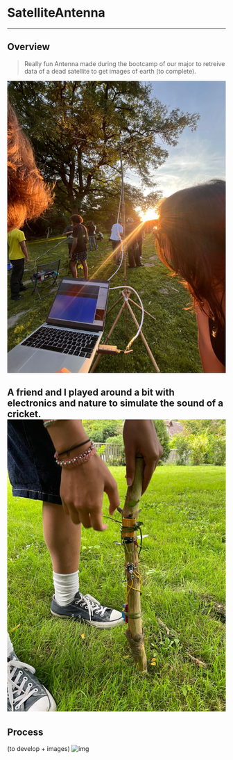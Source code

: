 # SatelliteAntenna
---

## Overview
> Really fun Antenna made during the bootcamp of our major to retreive data of a dead satellite to get images of earth (to complete).

![img](images/SatelliteAntenna/SatelliteAntenna.jpeg)

A friend and I played around a bit with electronics and nature to simulate the sound of a cricket.
![img](images/SatelliteAntenna/cricket.jpeg)
---
## Process

 (to develop + images)
![img]()

